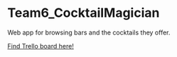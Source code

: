 # Team6_CocktailMagician

Web app for browsing bars and the cocktails they offer.

 [Find Trello board here!](https://trello.com/b/zMhsHErO/cocktail-magician)
